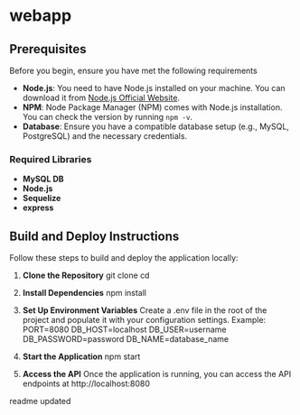 # webapp 
## Prerequisites

Before you begin, ensure you have met the following requirements

- **Node.js**: You need to have Node.js installed on your machine. You can download it from [Node.js Official Website](https://nodejs.org/).
- **NPM**: Node Package Manager (NPM) comes with Node.js installation. You can check the version by running `npm -v`.
- **Database**: Ensure you have a compatible database setup (e.g., MySQL, PostgreSQL) and the necessary credentials.

### Required Libraries

- **MySQL DB**
- **Node.js**
- **Sequelize**
- **express**

## Build and Deploy Instructions

Follow these steps to build and deploy the application locally:

1. **Clone the Repository**
   git clone <repository-url>
   cd <repository-directory>

2. **Install Dependencies**
    npm install

3. **Set Up Environment Variables**
    Create a .env file in the root of the project and populate it with your configuration settings. Example:
    PORT=8080
    DB_HOST=localhost
    DB_USER=username
    DB_PASSWORD=password
    DB_NAME=database_name

4. **Start the Application**
    npm start

5. **Access the API**
    Once the application is running, you can access the API endpoints at http://localhost:8080

readme updated

    


